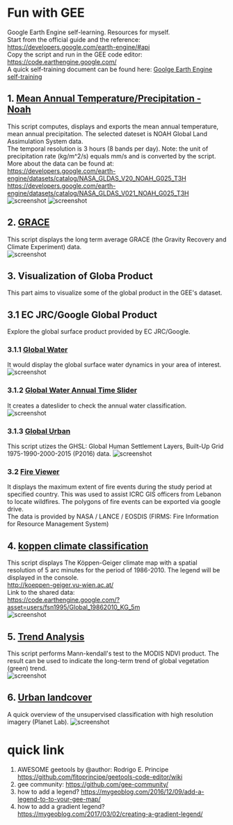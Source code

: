 # Fun with GEE
Google Earth Engine self-learning. Resources for myself.\
Start from the official guide and the reference: https://developers.google.com/earth-engine/#api \
Copy the script and run in the GEE code editor: https://code.earthengine.google.com/ \
A quick self-training document can be found here: [Goolge Earth Engine self-training](https://github.com/fsn1995/Goolgle-Earth-Engine-self-traning)
## 1. [Mean Annual Temperature/Precipitation - Noah](https://github.com/fsn1995/Fun-with-Google-Earth-Engine/blob/master/Noah.js)
This script computes, displays and exports the mean annual temperature, mean annual precipitation. The selected dateset is NOAH Global Land Assimulation System data.\
The temporal resolution is 3 hours (8 bands per day). Note: the unit of precipitation rate (kg/m^2/s) equals mm/s and is converted by the script. More about the data can be found at: \
https://developers.google.com/earth-engine/datasets/catalog/NASA_GLDAS_V20_NOAH_G025_T3H \
https://developers.google.com/earth-engine/datasets/catalog/NASA_GLDAS_V021_NOAH_G025_T3H \
![screenshot](pic/MAP.jpg)
![screenshot](pic/MAT.jpg)    
## 2. [GRACE](https://github.com/fsn1995/Fun-with-Google-Earth-Engine/blob/master/grace.js)
This script displays the long term average GRACE (the Gravity Recovery and Climate Experiment) data.\
![screenshot](pic/grace.png)  
## 3. Visualization of Globa Product
This part aims to visualize some of the global product in the GEE's dataset. 
## 3.1 EC JRC/Google Global Product 
Explore the global surface product provided by EC JRC/Google. 
### 3.1.1 [Global Water](https://github.com/fsn1995/Fun-with-Google-Earth-Engine/blob/master/GlobalWater.js)
It would display the global surface water dynamics in your area of interest. 
![screenshot](pic/globalwater.png)  
### 3.1.2 [Global Water Annual Time Slider](https://github.com/fsn1995/Fun-with-Google-Earth-Engine/blob/master/GloablWaterAnnual.js)
It creates a dateslider to check the annual water classification. 
![screenshot](pic/annualwater.png)  
### 3.1.3 [Global Urban](https://github.com/fsn1995/Fun-with-Google-Earth-Engine/blob/master/GlobalUrban.js)
This script utizes the GHSL: Global Human Settlement Layers, Built-Up Grid 1975-1990-2000-2015 (P2016) data.
![screenshot](pic/globalurban.png)  
### 3.2 [Fire Viewer](https://github.com/fsn1995/Fun-with-Google-Earth-Engine/blob/master/FireViewer.js)
It displays the maximum extent of fire events during the study period at specified country. This was used to assist ICRC GIS officers from Lebanon to locate wildfires. The polygons of fire events can be exported via google drive.\
The data is provided by NASA / LANCE / EOSDIS (FIRMS: Fire Information for Resource Management System)
## 4. [koppen climate classification](https://github.com/fsn1995/Fun-with-Google-Earth-Engine/blob/master/koppen.js)
This script displays The Köppen-Geiger climate map with a spatial resolution of 5 arc minutes for the period of 1986-2010. The legend will be displayed in the console.\
http://koeppen-geiger.vu-wien.ac.at/ \
Link to the shared data:\
https://code.earthengine.google.com/?asset=users/fsn1995/Global_19862010_KG_5m \
![screenshot](pic/koppen.png)  
## 5. [Trend Analysis](https://github.com/fsn1995/Fun-with-Google-Earth-Engine/blob/master/mannKendall.js)
This script performs Mann-kendall's test to the MODIS NDVI product. The result can be used to indicate the long-term trend of global vegetation (green) trend.\
![screenshot](pic/mannkendal.jpg)
## 6. [Urban landcover](https://github.com/fsn1995/Fun-with-Google-Earth-Engine/blob/master/unsupervisedPlanetLab.js)
A quick overview of the unsupervised classification with high resolution imagery (Planet Lab).
![screenshot](pic/Beirut.jpg)
# quick link
1) AWESOME geetools by @author: Rodrigo E. Principe https://github.com/fitoprincipe/geetools-code-editor/wiki
2) gee community: 
https://github.com/gee-community/
3) how to add a legend?
https://mygeoblog.com/2016/12/09/add-a-legend-to-to-your-gee-map/
4) how to add a gradient legend?
https://mygeoblog.com/2017/03/02/creating-a-gradient-legend/
